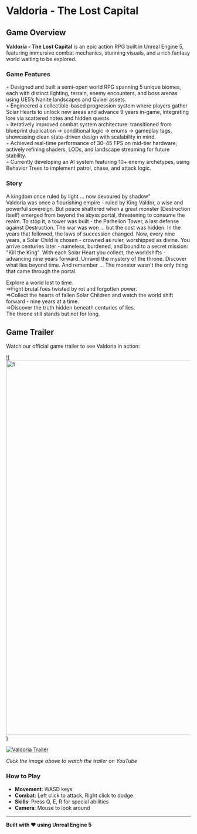 # Valdoria - The Lost Capital

## Game Overview

**Valdoria - The Lost Capital** is an epic action RPG built in Unreal Engine 5, featuring immersive combat mechanics, stunning visuals, and a rich fantasy world waiting to be explored.

### Game Features
 ◦ Designed and built a semi-open world RPG spanning 5 unique biomes, each with distinct lighting, terrain, enemy
 encounters, and boss arenas using UE5’s Nanite landscapes and Quixel assets.  
 ◦ Engineered a collectible-based progression system where players gather Solar Hearts to unlock new areas and
 advance 9 years in-game, integrating lore via scattered notes and hidden quests.  
 ◦ Iteratively improved combat system architecture: transitioned from blueprint duplication → conditional logic →
 enums → gameplay tags, showcasing clean state-driven design with scalability in mind.  
 ◦ Achieved real-time performance of 30–45 FPS on mid-tier hardware; actively refining shaders, LODs, and
 landscape streaming for future stability.  
 ◦ Currently developing an AI system featuring 10+ enemy archetypes, using Behavior Trees to implement
 patrol, chase, and attack logic.

### Story
A kingdom once ruled by light ... now devoured by shadow"  
Valdoria was once a flourishing empire - ruled by King Valdor, a wise and powerful sovereign. But peace shattered when a great monster (Destruction itself) emerged from beyond the abyss portal, threatening to consume the realm.
To stop it, a tower was built - the Parhelion Tower, a last defense against Destruction. The war was won ... but the cost was hidden. In the years that followed, the laws of succession changed. Now, every nine years, a
Solar Child is chosen - crowned as ruler,
worshipped as divine. 
You arrive centuries later - nameless, burdened, and bound to a secret mission: "Kill the King". With each Solar Heart you collect, the worldshifts - advancing nine years forward.
Unravel the mystery of the throne. Discover what lies beyond time. And remember ...
The monster wasn't the only thing that came through the portal.

Explore a world lost to time.  
=>Fight brutal foes twisted by rot and forgotten power.  
=>Collect the hearts of fallen Solar Children and watch the world shift forward - nine years at a time.  
=>Discover the truth hidden beneath centuries of lies.  
The throne still stands but not for long.

## Game Trailer

Watch our official game trailer to see Valdoria in action:

[!(<img width="1920" height="1020" alt="1" src="https://github.com/user-attachments/assets/e0a39a03-e198-44b9-9ce2-93d5bd0413a9" />
)](https://youtu.be/4_1ashWP79E)

[![Valdoria Trailer](https://img.youtube.com/vi/YOUR_VIDEO_ID/maxresdefault.jpg)](https://www.youtube.com/watch?v=YOUR_VIDEO_ID)

*Click the image above to watch the trailer on YouTube*

### How to Play
- **Movement**: WASD keys
- **Combat**: Left click to attack, Right click to dodge
- **Skills**: Press Q, E, R for special abilities
- **Camera**: Mouse to look around

---
**Built with ❤️ using Unreal Engine 5**
